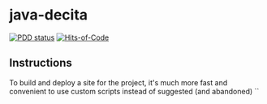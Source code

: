 # java-decita

[![PDD status](https://www.0pdd.com/svg?name=nergal-perm/java-decita)](https://www.0pdd.com/p?name=nergal-perm/java-decita)
[![Hits-of-Code](https://hitsofcode.com/github/nergal-perm/java-decita)](https://hitsofcode.com/github/nergal-perm/java-decita/view)

## Instructions

To build and deploy a site for the project, it's much more fast and convenient to use custom scripts
instead of suggested (and abandoned) ``